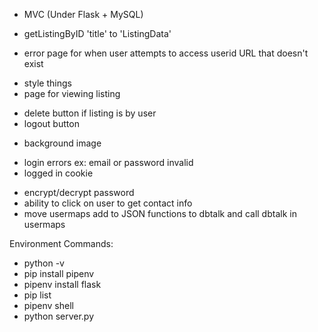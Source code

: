  * MVC (Under Flask + MySQL)
 - getListingByID 'title' to 'ListingData'
 * error page for when user attempts to access userid URL that doesn't exist
 - style things
 - page for viewing listing
 * delete button if listing is by user
 * logout button
 - background image
 * login errors ex: email or password invalid
 * logged in cookie
 - encrypt/decrypt password
 - ability to click on user to get contact info
 - move usermaps add to JSON functions to dbtalk and call dbtalk in usermaps


 Environment Commands:
 - python -v
 - pip install pipenv
 - pipenv install flask
 - pip list
 - pipenv shell
 - python server.py